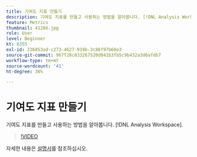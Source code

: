 ```yaml
---
title: 기여도 지표 만들기
description: 기여도 지표를 만들고 사용하는 방법을 알아봅니다. [!DNL Analysis Workspace].
feature: Metrics
thumbnail: 41266.jpg
role: User
level: Beginner
kt: 6355
exl-id: 336853ad-c273-4627-919b-3c86f97b60e3
source-git-commit: 967f28c033267520d041b3fb5c9b432a3d6afdb7
workflow-type: tm+mt
source-wordcount: '41'
ht-degree: 36%

---
```


# 기여도 지표 만들기

기여도 지표를 만들고 사용하는 방법을 알아봅니다. [!DNL Analysis Workspace].

>[!VIDEO](https://video.tv.adobe.com/v/41266/?quality=12&learn=on)

자세한 내용은 [설명서](https://experienceleague.adobe.com/docs/analytics/components/calculated-metrics/calcmetric-workflow/participation-metric.html)를 참조하십시오.
